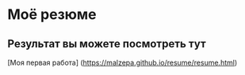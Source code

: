 # Моё резюме

## Результат вы можете посмотреть тут

[Моя первая работа] (https://malzepa.github.io/resume/resume.html)

